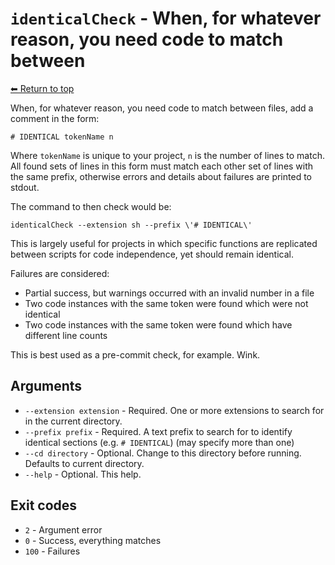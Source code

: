 
# `identicalCheck` - When, for whatever reason, you need code to match between

[⬅ Return to top](index.md)

When, for whatever reason, you need code to match between files, add a comment in the form:

    # IDENTICAL tokenName n

Where `tokenName` is unique to your project, `n` is the number of lines to match. All found sets of lines in this form
must match each other set of lines with the same prefix, otherwise errors and details about failures are printed to stdout.

The command to then check would be:

    identicalCheck --extension sh --prefix \'# IDENTICAL\'

This is largely useful for projects in which specific functions are replicated between scripts for code independence, yet
should remain identical.

Failures are considered:

- Partial success, but warnings occurred with an invalid number in a file
- Two code instances with the same token were found which were not identical
- Two code instances with the same token were found which have different line counts

This is best used as a pre-commit check, for example. Wink.

## Arguments

- `--extension extension` - Required. One or more extensions to search for in the current directory.
- `--prefix prefix` - Required. A text prefix to search for to identify identical sections (e.g. `# IDENTICAL`) (may specify more than one)
- `--cd directory` - Optional. Change to this directory before running. Defaults to current directory.
- `--help` - Optional. This help.

## Exit codes

- `2` - Argument error
- `0` - Success, everything matches
- `100` - Failures
